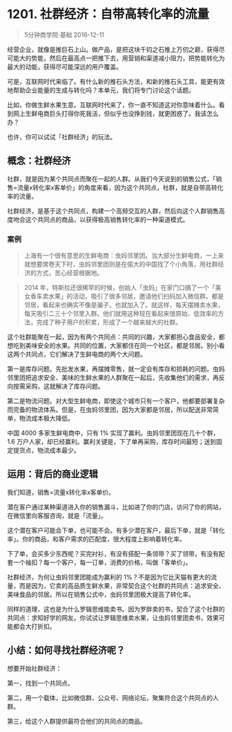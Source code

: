 # 1201. 社群经济：自带高转化率的流量
> 5分钟商学院·基础
2016-12-11

经营企业，就像是推巨石上山。做产品，是把这块千钧之石推上万仞之巅，获得尽可能大的势能，然后在最高点一把推下去，用营销和渠道减小阻力，把势能转化为最大的动能，获得尽可能深远的用户覆盖。

可是，互联网时代来临了。有什么新的推石头方法，和新的推石头工具，能更有效地帮助企业能量的生成与转化吗？本单元，我们将专门讨论这个话题。

比如，你做生鲜水果生意。互联网时代来了，你一直不知道这对你意味着什么。看到网上生鲜电商巨头打得你死我活，但似乎也没挣到钱，就更困惑了。我该怎么办？

也许，你可以试试「社群经济」的玩法。

## 概念：社群经济
社群，就是因为某个共同点而聚在一起的人群。从我们今天说到的销售公式，「销售=流量x转化率x客单价」的角度来看，因为这个共同点，社群，就是自带高转化率的流量。

社群经济，是基于这个共同点，构建一个高频交互的人群，然后向这个人群销售高度吻合这个共同点的商品，以获得极高销售转化率的一种渠道模式。

### 案例
> 上海有一个很有意思的生鲜电商：虫妈邻里团。当大部分生鲜电商，一上来就想要席卷天下时，虫妈邻里团则是在偌大的中国找了个小角落，用社群经济的方式，苦心经营根据地。

> 2014 年，特斯拉还很稀罕的时候，创始人「虫妈」在家门口搞了一个「美女香车卖水果」的活动，吸引了很多邻居，邀请他们扫码加入微信群。都是邻居，看起来也确实不像是骗子，也就加入了。就这样，每天摆摊卖水果，每天吸引二三十个邻里入群。他们就用这种现在看起来很原始、低效率的方法，完成了种子用户的积累，形成了一个越来越大的社群。

这个社群能聚在一起，因为有两个共同点：共同的兴趣，大家都担心食品安全，都想吃到美味安全的水果。共同的位置，大家都住在同一个社区，都是邻居。别小看这两个共同点，它们解决了生鲜电商的两个大问题。

第一是库存问题。先批发水果，再摆摊零售，就一定会有库存和损耗的问题。虫妈邻里团把追求安全、美味的生鲜水果的人群聚在一起后，先收集他们的需求，再反向按需采购，这就解决了库存问题。

第二是物流问题。对大型生鲜电商，即使这个城市只有一个客户，他都要部署复杂而完备的物流体系。但是，在虫妈邻里团，因为大家都是邻居，所以配送非常简单，物流成本极大降低。

中国 4000 多家生鲜电商中，只有 1% 实现了赢利。虫妈邻里团现在几十个群，1.6 万户人家，却已经赢利。赢利关键是，下了单再采购，库存时间最短；送到固定提货点，物流成本最少。

## 运用：背后的商业逻辑
我们知道，销售=流量x转化率x客单价。

潜在客户通过某种渠道进入你的销售漏斗，比如进了你的门店，访问了你的网站，在微信里向客服咨询，就是「流量」。

这个潜在客户可能会下单，也可能不会。有多少潜在客户，最后下单，就是「转化率」。你的商品，和客户需求的匹配度，很大程度上影响着转化率。

下了单，会买多少东西呢？买完衬衫，有没有搭配一条领带？买了领带，有没有配套一个袖扣？每一个客户，每一订单，消费的价格，叫做「客单价」。

社群经济，为何让虫妈邻里团能成为赢利的 1%？不是因为它比天猫有更大的流量，而是因为，它卖的高品质生鲜水果，非常契合这个社群的共同点：追求安全、美味食品的邻居。所以在销售公式中，虫妈邻里团极大提高了转化率。

同样的道理，这也是为什么罗辑思维能卖书。因为罗胖卖的书，契合了这个社群的共同点：求知好学的网友。你试试让罗辑思维卖水果，让虫妈邻里团卖书，效果可能都会大打折扣。

## 小结：如何寻找社群经济呢？
想要开始社群经济：

第一，找到一个共同点。

第二，用一个载体，比如微信群、公众号、网络论坛，聚集符合这个共同点的人群。

第三，给这个人群提供最符合他们的共同点的商品。

